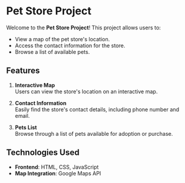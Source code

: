 # Pet Store Project

Welcome to the **Pet Store Project**! This project allows users to:

- View a map of the pet store's location.
- Access the contact information for the store.
- Browse a list of available pets.

## Features

1. **Interactive Map**  
    Users can view the store's location on an interactive map.

2. **Contact Information**  
    Easily find the store's contact details, including phone number and email.

3. **Pets List**  
    Browse through a list of pets available for adoption or purchase.

## Technologies Used

- **Frontend**: HTML, CSS, JavaScript
- **Map Integration**: Google Maps API